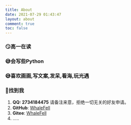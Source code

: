 ```yaml
---
title: About
date: 2021-07-29 01:43:47
layout: about
comment: true
toc: false
---
```


### 😏高一在读

### 😅会写些Python

### 😅喜欢画画,写文案,发呆,看海,玩光遇

### 🥰找到我

1. **QQ: 2734184475** 请备注来意，拒绝一切无关的好友申请。
2. **GitHub**: [WhaleFell](https://github.com/whalefell/)
3. **Gitee**: [WhaleFell](https://gitee.com/whalefell/)
4. .....

